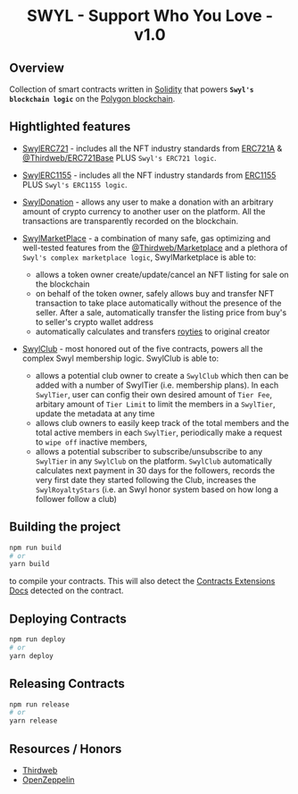 <p align="center">
<br />
<h1 align="center">SWYL - Support Who You Love - v1.0 </h1>
<h4 align="center"></h4>
</p>

## Overview

Collection of smart contracts written in [Solidity](https://soliditylang.org/) that powers ****`Swyl's blockchain logic`**** on the [Polygon blockchain](https://polygon.technology/matic-token/).


## Hightlighted features
- [SwylERC721](https://github.com/SWYLy/contracts/blob/main/contracts/v1/SwylERC721.sol) - includes all the NFT industry standards from [ERC721A](https://www.erc721a.org) & [@Thirdweb/ERC721Base](https://github.com/thirdweb-dev/contracts/blob/main/contracts/base/ERC721Base.sol) PLUS `Swyl's ERC721 logic`.


- [SwylERC1155](https://github.com/SWYLy/contracts/blob/main/contracts/v1/SwylERC1155.sol) -  includes all the NFT industry standards from [ERC1155](https://ethereum.org/en/developers/docs/standards/tokens/erc-1155/) PLUS `Swyl's ERC1155 logic`.

- [SwylDonation](https://github.com/SWYLy/contracts/blob/main/contracts/v1/SwylDonation.sol) - allows any user to make a donation with an arbitrary amount of crypto currency to another user on the platform. All the transactions are transparently recorded on the blockchain.

- [SwylMarketPlace](https://github.com/SWYLy/contracts/blob/main/contracts/v1/SwylMarketplace.sol) - a combination of many safe, gas optimizing and well-tested features from the [@Thirdweb/Marketplace](https://github.com/thirdweb-dev/contracts/blob/main/contracts/marketplace/Marketplace.sol) and a plethora of `Swyl's complex marketplace logic`, SwylMarketplace is able to:
   - allows a token owner create/update/cancel an NFT listing for sale on the blockchain
   - on behalf of the token owner, safely allows buy and transfer NFT transaction to take place automatically without the presence of the seller. After a sale, automatically transfer the listing price from buy's to seller's crypto wallet address
   - automatically calculates and transfers [royties](https://www.nftgators.com/nft-royalties-explained/) to original creator

- [SwylClub](https://github.com/SWYLy/contracts/blob/main/contracts/v1/SwylClub.sol) - most honored out of the five contracts, powers all the complex Swyl membership logic. SwylClub is able to:
   - allows a potential club owner to create a `SwylClub` which then can be added with a number of SwylTier (i.e. membership plans). In each `SwylTier`, user can config their own desired amount of `Tier Fee`, arbitary amount of `Tier Limit` to limit the members in a `SwylTier`, update the metadata at any time
   - allows club owners to easily keep track of the total members and the total active members in each `SwylTier`, periodically make a request to `wipe off` inactive members, 
   - allows a potential subscriber to subscribe/unsubscribe to any `SwylTier` in any `SwylClub` on the platform. `SwylClub` automatically calculates next payment in 30 days for the followers, records the very first date they started following the Club, increases the `SwylRoyaltyStars` (i.e. an Swyl honor system based on how long a follower follow a club)


## Building the project

```bash
npm run build
# or
yarn build
```

to compile your contracts. This will also detect the [Contracts Extensions Docs](https://portal.thirdweb.com/thirdweb-deploy/contract-extensions) detected on the contract.

## Deploying Contracts

```bash
npm run deploy
# or
yarn deploy
```

## Releasing Contracts

```bash
npm run release
# or
yarn release
```

## Resources / Honors

- [Thirdweb](https://thirdweb.com/)
- [OpenZeppelin](https://www.openzeppelin.com/)


<!-- implements the [@Thirdweb](https://thirdweb.com/)/[ERC721Base](https://github.com/thirdweb-dev/contracts/blob/main/contracts/base/ERC721Base.sol) NFT standard, along with the [ERC721A](https://www.erc721a.org/) optimization. `SwylERC721`
implements the [@Thirdweb](https://thirdweb.com/)/[ERC1155Base](https://github.com/logann131/contracts/blob/main/contracts/base/ERC1155Base.sol) NFT standard. `SwylERC1155`-->

